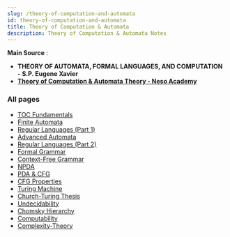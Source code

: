 ```yaml
---
slug: /theory-of-computation-and-automata
id: theory-of-computation-and-automata
title: Theory of Computation & Automata
description: Theory of Computation & Automata Notes
---
```


**Main Source** :

- **THEORY OF AUTOMATA, FORMAL LANGUAGES, AND COMPUTATION - S.P. Eugene Xavier**
- **[Theory of Computation & Automata Theory - Neso Academy](https://youtube.com/playlist?list=PLBlnK6fEyqRgp46KUv4ZY69yXmpwKOIev&si=tOZVFW_dX6A8gjui)**

### All pages

- [TOC Fundamentals](theory-of-computation-and-automata/toc-fundamentals)
- [Finite Automata](theory-of-computation-and-automata/finite-automata)
- [Regular Languages (Part 1)](theory-of-computation-and-automata/regular-languages-part-1)
- [Advanced Automata](theory-of-computation-and-automata/advanced-automata)
- [Regular Languages (Part 2)](theory-of-computation-and-automata/regular-languages-part-2)
- [Formal Grammar](theory-of-computation-and-automata/formal-grammar)
- [Context-Free Grammar](theory-of-computation-and-automata/context-free-grammar)
- [NPDA](theory-of-computation-and-automata/npda)
- [PDA & CFG](theory-of-computation-and-automata/pda-and-cfg)
- [CFG Properties](theory-of-computation-and-automata/cfg-properties)
- [Turing Machine](theory-of-computation-and-automata/turing-machine)
- [Church-Turing Thesis](theory-of-computation-and-automata/church-turing-thesis)
- [Undecidability](theory-of-computation-and-automata/undecidability)
- [Chomsky Hierarchy](theory-of-computation-and-automata/chomsky-hierarchy)
- [Computability](theory-of-computation-and-automata/computability)
- [Complexity-Theory](theory-of-computation-and-automata/complexity-theory)

